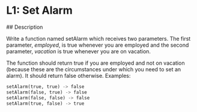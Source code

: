 # L1: Set Alarm

## Description

Write a function named setAlarm which receives two parameters. The first parameter, _employed_, is true whenever you are employed and the second parameter, _vacation_ is true whenever you are on vacation.

The function should return true if you are employed and not on vacation (because these are the circumstances under which you need to set an alarm). It should return false otherwise. Examples:

```python
setAlarm(true, true) -> false
setAlarm(false, true) -> false
setAlarm(false, false) -> false
setAlarm(true, false) -> true
```